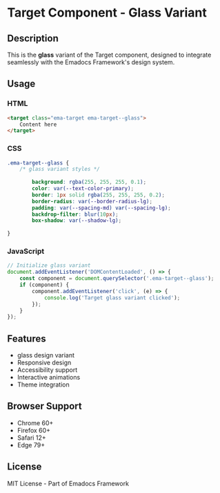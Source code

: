 # Target Component - Glass Variant

## Description
This is the **glass** variant of the Target component, designed to integrate seamlessly with the Emadocs Framework's design system.

## Usage

### HTML
```html
<target class="ema-target ema-target--glass">
    Content here
</target>
```

### CSS
```css
.ema-target--glass {
    /* glass variant styles */
    
        background: rgba(255, 255, 255, 0.1);
        color: var(--text-color-primary);
        border: 1px solid rgba(255, 255, 255, 0.2);
        border-radius: var(--border-radius-lg);
        padding: var(--spacing-md) var(--spacing-lg);
        backdrop-filter: blur(10px);
        box-shadow: var(--shadow-lg);
    
}
```

### JavaScript
```javascript
// Initialize glass variant
document.addEventListener('DOMContentLoaded', () => {
    const component = document.querySelector('.ema-target--glass');
    if (component) {
        component.addEventListener('click', (e) => {
            console.log('Target glass variant clicked');
        });
    }
});
```

## Features
- glass design variant
- Responsive design
- Accessibility support
- Interactive animations
- Theme integration

## Browser Support
- Chrome 60+
- Firefox 60+
- Safari 12+
- Edge 79+

## License
MIT License - Part of Emadocs Framework
